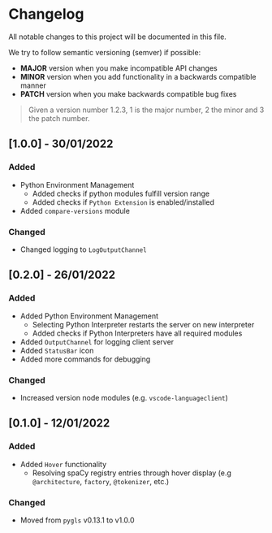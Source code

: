 # Changelog

All notable changes to this project will be documented in this file.

We try to follow semantic versioning (semver) if possible:

- **MAJOR** version when you make incompatible API changes
- **MINOR** version when you add functionality in a backwards compatible manner
- **PATCH** version when you make backwards compatible bug fixes

> Given a version number 1.2.3, 1 is the major number, 2 the minor and 3 the patch number.

## [1.0.0] - 30/01/2022

### Added

- Python Environment Management
  - Added checks if python modules fulfill version range
  - Added checks if `Python Extension` is enabled/installed
- Added `compare-versions` module

### Changed

- Changed logging to `LogOutputChannel`

## [0.2.0] - 26/01/2022

### Added

- Added Python Environment Management
  - Selecting Python Interpreter restarts the server on new interpreter
  - Added checks if Python Interpreters have all required modules
- Added `OutputChannel` for logging client server
- Added `StatusBar` icon
- Added more commands for debugging

### Changed

- Increased version node modules (e.g. `vscode-languageclient`)

## [0.1.0] - 12/01/2022

### Added

- Added `Hover` functionality
  - Resolving spaCy registry entries through hover display (e.g `@architecture`, `factory`, `@tokenizer`, etc.)

### Changed

- Moved from `pygls` v0.13.1 to v1.0.0
